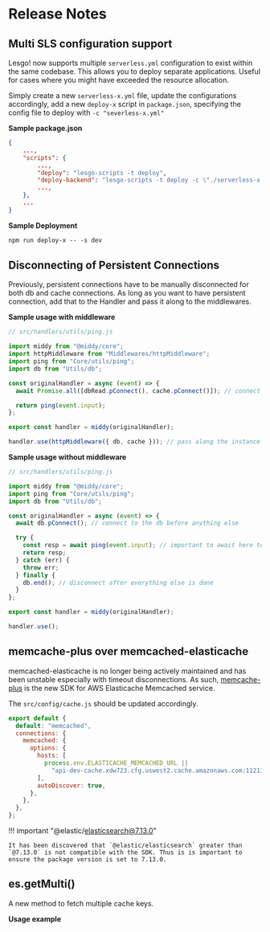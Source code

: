 # Release Notes

## Multi SLS configuration support

Lesgo! now supports multiple `serverless.yml` configuration to exist within the same codebase. This allows you to deploy separate applications. Useful for cases where you might have exceeded the resource allocation.

Simply create a new `serverless-x.yml` file, update the configurations accordingly, add a new `deploy-x` script in `package.json`, specifying the config file to deploy with `-c "severless-x.yml"`

**Sample package.json**

```json
{
    ...,
    "scripts": {
        ...,
        "deploy": "lesgo-scripts -t deploy",
        "deploy-backend": "lesgo-scripts -t deploy -c \"./serverless-x.yml\"",
        ...,
    },
    ...
}
```

**Sample Deployment**

```apache
npm run deploy-x -- -s dev
```

## Disconnecting of Persistent Connections

Previously, persistent connections have to be manually disconnected for both db and cache connections. As long as you want to have persistent connection, add that to the Handler and pass it along to the middlewares.

**Sample usage with middleware**

```js
// src/handlers/utils/ping.js

import middy from "@middy/core";
import httpMiddleware from "Middlewares/httpMiddleware";
import ping from "Core/utils/ping";
import db from "Utils/db";

const originalHandler = async (event) => {
  await Promise.all([dbRead.pConnect(), cache.pConnect()]); // connect to the db and cache before anything else

  return ping(event.input);
};

export const handler = middy(originalHandler);

handler.use(httpMiddleware({ db, cache })); // pass along the instance to the middleware
```

**Sample usage without middleware**

```js
// src/handlers/utils/ping.js

import middy from "@middy/core";
import ping from "Core/utils/ping";
import db from "Utils/db";

const originalHandler = async (event) => {
  await db.pConnect(); // connect to the db before anything else

  try {
    const resp = await ping(event.input); // important to await here to prevent premature disconnection
    return resp;
  } catch (err) {
    throw err;
  } finally {
    db.end(); // disconnect after everything else is done
  }
};

export const handler = middy(originalHandler);

handler.use();
```

## memcache-plus over memcached-elasticache

memcached-elasticache is no longer being actively maintained and has been unstable especially with timeout disconnections. As such, [memcache-plus](https://www.npmjs.com/package/memcache-plus) is the new SDK for AWS Elasticache Memcached service.

The `src/config/cache.js` should be updated accordingly.

```js
export default {
  default: "memcached",
  connections: {
    memcached: {
      options: {
        hosts: [
          process.env.ELASTICACHE_MEMCACHED_URL ||
            "api-dev-cache.xdw723.cfg.uswest2.cache.amazonaws.com:11211",
        ],
        autoDiscover: true,
      },
    },
  },
};
```

!!! important "@elastic/elasticsearch@7.13.0"

    It has been discovered that `@elastic/elasticsearch` greater than `@7.13.0` is not compatible with the SDK. Thus is is important to ensure the package version is set to 7.13.0.

## es.getMulti()

A new method to fetch multiple cache keys.

**Usage example**

```js

```
